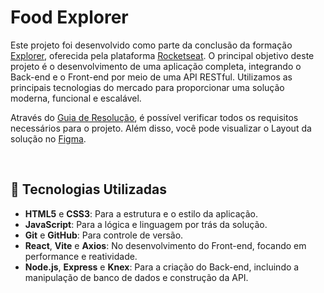 # Food Explorer

Este projeto foi desenvolvido como parte da conclusão da formação 
[Explorer](https://app.rocketseat.com.br/journey/explorer), oferecida pela plataforma [Rocketseat](https://rocketseat.com.br).
O principal objetivo deste projeto é o desenvolvimento de uma aplicação completa, integrando o Back-end e o Front-end por meio de uma API RESTful. 
Utilizamos as principais tecnologias do mercado para proporcionar uma solução moderna, funcional e escalável.

Através do [Guia de Resolução](https://efficient-sloth-d85.notion.site/Guia-de-resolu-o-Desafio-final-b38a81fe7cb5486e9e3fa600da5b3390), é possível verificar todos os requisitos necessários para o projeto.
Além disso, você pode visualizar o Layout da solução no [Figma](https://www.figma.com/community/file/1196874589259687769).

<br/>

## 🚀 Tecnologias Utilizadas

- **HTML5** e **CSS3**: Para a estrutura e o estilo da aplicação.
- **JavaScript**: Para a lógica e linguagem por trás da solução.
- **Git** e **GitHub**: Para controle de versão.
- **React**, **Vite** e **Axios**: No desenvolvimento do Front-end, focando em performance e reatividade.
- **Node.js**, **Express** e **Knex**: Para a criação do Back-end, incluindo a manipulação de banco de dados e construção da API.
